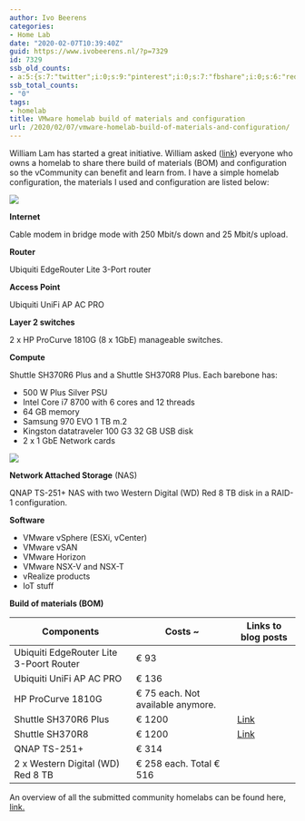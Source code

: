 ```yaml
---
author: Ivo Beerens
categories:
- Home Lab
date: "2020-02-07T10:39:40Z"
guid: https://www.ivobeerens.nl/?p=7329
id: 7329
ssb_old_counts:
- a:5:{s:7:"twitter";i:0;s:9:"pinterest";i:0;s:7:"fbshare";i:0;s:6:"reddit";i:0;s:6:"tumblr";i:0;}
ssb_total_counts:
- "0"
tags:
- homelab
title: VMware homelab build of materials and configuration
url: /2020/02/07/vmware-homelab-build-of-materials-and-configuration/
---
```


William Lam has started a great initiative. William asked ([link](https://t.co/coVQqnxG9N)) everyone who owns a homelab to share there build of materials (BOM) and configuration so the vCommunity can benefit and learn from. I have a simple homelab configuration, the materials I used and configuration are listed below:

[![](http://localhost/wp-content/uploads/2020/02/Tekening1-300x195.jpg)](http://localhost/wp-content/uploads/2020/02/Tekening1.jpg)

**Internet**

Cable modem in bridge mode with 250 Mbit/s down and 25 Mbit/s upload.

**Router**

Ubiquiti EdgeRouter Lite 3-Port router

**Access Point**

Ubiquiti UniFi AP AC PRO

**Layer 2 switches**

2 x HP ProCurve 1810G (8 x 1GbE) manageable switches.

**Compute**

Shuttle SH370R6 Plus and a Shuttle SH370R8 Plus. Each barebone has:

- 500 W Plus Silver PSU
- Intel Core i7 8700 with 6 cores and 12 threads
- 64 GB memory
- Samsung 970 EVO 1 TB m.2
- Kingston datatraveler 100 G3 32 GB USB disk
- 2 x 1 GbE Network cards

[![](http://localhost/wp-content/uploads/2020/02/homelab-300x290.jpg)](http://localhost/wp-content/uploads/2020/02/homelab-scaled.jpg)

**Network Attached Storage** (NAS)

QNAP TS-251+ NAS with two Western Digital (WD) Red 8 TB disk in a RAID-1 configuration.

**Software**

- VMware vSphere (ESXi, vCenter)
- VMware vSAN
- VMware Horizon
- VMware NSX-V and NSX-T
- vRealize products
- IoT stuff

**Build of materials (BOM)**

| **Components** | **Costs ~** | **Links to blog posts** |
|---|---|---|
| Ubiquiti EdgeRouter Lite 3-Poort Router | € 93 |  |
| Ubiquiti UniFi AP AC PRO | € 136 |  |
| HP ProCurve 1810G | € 75 each. Not available anymore. |  |
| Shuttle SH370R6 Plus | € 1200 | [Link](http://localhost/2019/01/30/home-lab-extension-with-a-shuttle-sh370r6-plus/) |
| Shuttle SH370R8 | € 1200 | [Link](http://localhost/2019/06/04/using-the-shuttle-sh370r8-as-home-lab-server-with-vmware-esxi/) |
| QNAP TS-251+ | € 314 |  |
| 2 x Western Digital (WD) Red 8 TB | € 258 each. Total € 516 |  |

An overview of all the submitted community homelabs can be found here, [link.](https://github.com/lamw/homelab)
